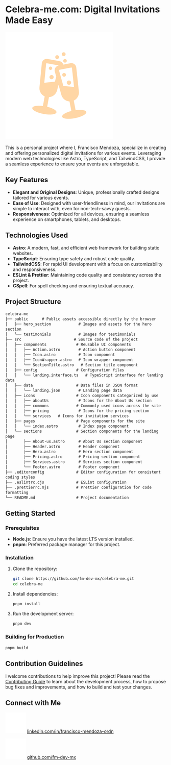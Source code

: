 # Celebra-me.com: Digital Invitations Made Easy

![Celebra-me Logo](public/icons/favicon.svg)

This is a personal project where I, Francisco Mendoza, specialize in creating
and offering personalized digital invitations for various events.
Leveraging modern web technologies like Astro, TypeScript, and TailwindCSS,
I provide a seamless experience to ensure your events are unforgettable.

## Key Features

- **Elegant and Original Designs**:
Unique, professionally crafted designs tailored for various events.
- **Ease of Use**:
Designed with user-friendliness in mind, our invitations are simple to interact with,
even for non-tech-savvy guests.
- **Responsiveness**:
Optimized for all devices, ensuring a seamless experience on
smartphones, tablets, and desktops.

## Technologies Used

- **Astro**: A modern, fast, and efficient web framework for building static websites.
- **TypeScript**: Ensuring type safety and robust code quality.
- **TailwindCSS**: For rapid UI development with a focus on customizability and responsiveness.
- **ESLint & Prettier**: Maintaining code quality and consistency across the project.
- **CSpell**: For spell checking and ensuring textual accuracy.

## Project Structure

```plaintext
celebra-me
├── public      # Public assets accessible directly by the browser
│   ├── hero_section            # Images and assets for the hero section
│   └── testimonials            # Images for testimonials
├── src                       # Source code of the project
│   ├── components             # Reusable UI components
│   │   ├── Action.astro        # Action button component
│   │   ├── Icon.astro          # Icon component
│   │   ├── IconWrapper.astro   # Icon wrapper component
│   │   └── SectionTitle.astro   # Section title component
│   ├── config                 # Configuration files
│   │   └── landing.interface.ts   # TypeScript interface for landing data
│   ├── data                   # Data files in JSON format
│   │   └── landing.json        # Landing page data
│   ├── icons                  # Icon components categorized by use
│   │   ├── aboutUs             # Icons for the About Us section
│   │   ├── commons            # Commonly used icons across the site
│   │   ├── pricing             # Icons for the pricing section
│   │   └── services   # Icons for invitation services
│   ├── pages                  # Page components for the site
│   │   └── index.astro         # Index page component
│   └── sections               # Section components for the landing page
│       ├── About-us.astro      # About Us section component
│       ├── Header.astro        # Header component
│       ├── Hero.astro          # Hero section component
│       ├── Pricing.astro       # Pricing section component
│       ├── Services.astro      # Services section component
│       └── Footer.astro        # Footer component
├── .editorconfig              # Editor configuration for consistent coding styles
├── .eslintrc.cjs              # ESLint configuration
├── .prettierrc.mjs            # Prettier configuration for code formatting
└── README.md                  # Project documentation
```

## Getting Started

### Prerequisites

- **Node.js**: Ensure you have the latest LTS version installed.
- **pnpm**: Preferred package manager for this project.

### Installation

1. Clone the repository:

   ```bash
   git clone https://github.com/fm-dev-mx/celebra-me.git
   cd celebra-me
   ```

2. Install dependencies:

   ```bash
   pnpm install
   ```

3. Run the development server:

   ```bash
   pnpm dev
   ```

### Building for Production

```bash
pnpm build
```

## Contribution Guidelines

I welcome contributions to help improve this project!
Please read the [Contributing Guide](/CONTRIBUTING.md)
to learn about the development process, how to propose bug fixes and improvements,
and how to build and test your changes.

## Connect with Me

[![LinkedIn](public/icons/linkedInIcon.svg)](https://www.linkedin.com/in/francisco-mendoza-ordn/)
[linkedin.com/in/francisco-mendoza-ordn](https://www.linkedin.com/in/francisco-mendoza-ordn/)

[![GitHub](public/icons/githubIcon.svg)](https://github.com/fm-dev-mx)
[github.com/fm-dev-mx](https://github.com/fm-dev-mx/)
